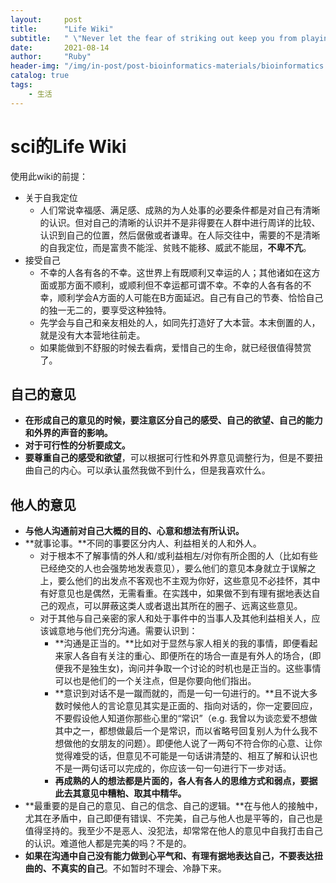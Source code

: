 ```yaml
---
layout:     post
title:      "Life Wiki"
subtitle:   " \"Never let the fear of striking out keep you from playing the game.\""
date:       2021-08-14
author:     "Ruby"
header-img: "/img/in-post/post-bioinformatics-materials/bioinformatics.jpg"
catalog: true
tags:
    - 生活
---
```




# sci的Life Wiki

使用此wiki的前提：
- 关于自我定位
  - 人们常说幸福感、满足感、成熟的为人处事的必要条件都是对自己有清晰的认识。但对自己的清晰的认识并不是非得要在人群中进行周详的比较、认识到自己的位置，然后倨傲或者谦卑。在人际交往中，需要的不是清晰的自我定位，而是富贵不能淫、贫贱不能移、威武不能屈，**不卑不亢**。
- 接受自己
  - 不幸的人各有各的不幸。这世界上有既顺利又幸运的人；其他诸如在这方面或那方面不顺利，或顺利但不幸运都可谓不幸。不幸的人各有各的不幸，顺利学会A方面的人可能在B方面延迟。自己有自己的节奏、恰恰自己的独一无二的，要享受这种独特。
  - 先学会与自己和亲友相处的人，如同先打造好了大本营。本末倒置的人，就是没有大本营地往前走。
  - 如果能做到不舒服的时候去看病，爱惜自己的生命，就已经很值得赞赏了。

## 自己的意见

- **在形成自己的意见的时候，要注意区分自己的感受、自己的欲望、自己的能力和外界的声音的影响。**
- **对于可行性的分析要成文。**
- **要尊重自己的感受和欲望**，可以根据可行性和外界意见调整行为，但是不要扭曲自己的内心。可以承认虽然我做不到什么，但是我喜欢什么。

## 他人的意见

- **与他人沟通前对自己大概的目的、心意和想法有所认识。**
- **就事论事。**不同的事要区分内人、利益相关的人和外人。
  - 对于根本不了解事情的外人和/或利益相左/对你有所企图的人（比如有些已经绝交的人也会强势地发表意见），要么他们的意见本身就立于误解之上，要么他们的出发点不客观也不主观为你好，这些意见不必挂怀，其中有好意见也是偶然，无需看重。在实践中，如果做不到有理有据地表达自己的观点，可以屏蔽这类人或者退出其所在的圈子、远离这些意见。
  - 对于其他与自己亲密的家人和处于事件中的当事人及其他利益相关人，应该诚意地与他们充分沟通。需要认识到：
    - **沟通是正当的。**比如对于显然与家人相关的我的事情，即便看起来家人各自有关注的重心、即便所在的场合一直是有外人的场合，(即便我不是独生女)，询问并争取一个讨论的时机也是正当的。这些事情可以也是他们的一个关注点，但是你要向他们指出。
    - **意识到对话不是一蹴而就的，而是一句一句进行的。**且不说大多数时候他人的言论意见其实是正面的、指向对话的，你一定要回应，不要假设他人知道你那些心里的“常识”（e.g. 我曾以为谈恋爱不想做其中之一，都想做最后一个是常识，而以省略号回复别人为什么我不想做他的女朋友的问题）。即便他人说了一两句不符合你的心意、让你觉得难受的话，但意见不可能是一句话讲清楚的、相互了解和认识也不是一两句话可以完成的，你应该一句一句进行下一步对话。
    - **再成熟的人的想法都是片面的，各人有各人的思维方式和弱点，要据此去其意见中糟粕、取其中精华。**
- **最重要的是自己的意见、自己的信念、自己的逻辑。**在与他人的接触中，尤其在矛盾中，自己即便有错误、不完美，自己与他人也是平等的，自己也是值得坚持的。我至少不是恶人、没犯法，却常常在他人的意见中自我打击自己的认识。难道他人都是完美的吗？不是的。
- **如果在沟通中自己没有能力做到心平气和、有理有据地表达自己，不要表达扭曲的、不真实的自己**。不如暂时不理会、冷静下来。